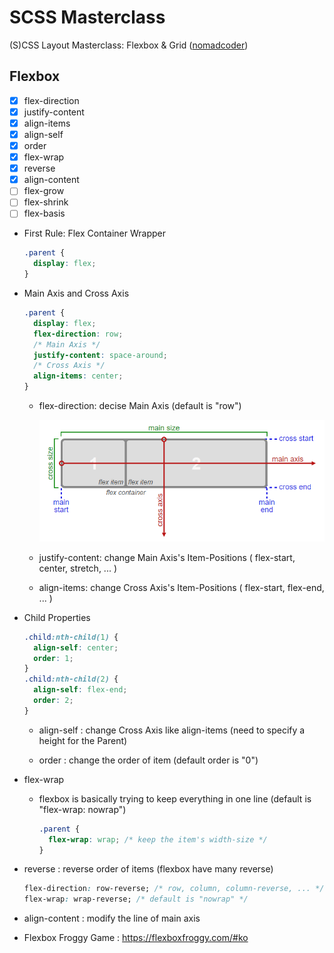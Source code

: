 # SCSS Masterclass

(S)CSS Layout Masterclass: Flexbox & Grid ([nomadcoder](https://nomadcoders.co/css-layout-masterclass))

## Flexbox

- [x] flex-direction
- [x] justify-content
- [x] align-items
- [x] align-self
- [x] order
- [x] flex-wrap
- [x] reverse
- [x] align-content
- [ ] flex-grow
- [ ] flex-shrink
- [ ] flex-basis

- First Rule: Flex Container Wrapper

  ```css
  .parent {
    display: flex;
  }
  ```

- Main Axis and Cross Axis

  ```css
  .parent {
    display: flex;
    flex-direction: row;
    /* Main Axis */
    justify-content: space-around;
    /* Cross Axis */
    align-items: center;
  }
  ```

  - flex-direction: decise Main Axis (default is "row")

    ![flexbox-axis](./assets/flexbox_axis.png)

  - justify-content: change Main Axis's Item-Positions ( flex-start, center, stretch, ... )

  - align-items: change Cross Axis's Item-Positions ( flex-start, flex-end, ... )

- Child Properties

  ```css
  .child:nth-child(1) {
    align-self: center;
    order: 1;
  }
  .child:nth-child(2) {
    align-self: flex-end;
    order: 2;
  }
  ```

  - align-self : change Cross Axis like align-items (need to specify a height for the Parent)

  - order : change the order of item (default order is "0")

- flex-wrap

  - flexbox is basically trying to keep everything in one line (default is "flex-wrap: nowrap")

    ```css
    .parent {
      flex-wrap: wrap; /* keep the item's width-size */
    }
    ```

- reverse : reverse order of items (flexbox have many reverse)

  ```css
  flex-direction: row-reverse; /* row, column, column-reverse, ... */
  flex-wrap: wrap-reverse; /* default is "nowrap" */
  ```

- align-content : modify the line of main axis

- Flexbox Froggy Game : https://flexboxfroggy.com/#ko
